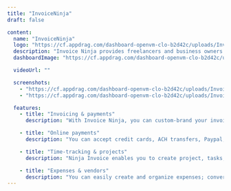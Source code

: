 ```yaml
---
title: "InvoiceNinja"
draft: false

content:
  name: "InvoiceNinja"
  logo: "https://cf.appdrag.com/dashboard-openvm-clo-b2d42c/uploads/InvoiceNinja-TIBI-isTa.png"
  description: "Invoice Ninja provides freelancers and business owners with a complete suite of invoicing and payment tools. You can invoice, accept payments, track expenses, create proposals and time-tasks."
  dashboardImage: "https://cf.appdrag.com/dashboard-openvm-clo-b2d42c/uploads/InvoiceNinja-2-D7UZ.jpg"

  videoUrl: ""

  screenshots:
    - "https://cf.appdrag.com/dashboard-openvm-clo-b2d42c/uploads/InvoiceNinja-2-D7UZ.jpg"
    - "https://cf.appdrag.com/dashboard-openvm-clo-b2d42c/uploads/InvoiceNinja-1-OasZ.jpg"

  features:
    - title: "Invoicing & payments"
      description: "With Invoice Ninja, you can custom-brand your invoice design, set up recurring invoicing and auto-bill clients, automate custom late-payment reminder emails, enable an e-signature/“approve terms” checkbox. It offers a huge variety of design and workflow customizations."

    - title: "Online payments"
      description: "You can accept credit cards, ACH transfers, Paypal, etc; accept retainers, deposits and partial payments; email notifications when clients view or pay; track client payments and viewing history. And there’s a client-side portal with security options."

    - title: "Time-tracking & projects"
      description: "Ninja Invoice enables you to create project, tasks, and track billable work; convert timed-tasks to invoices with one click; manually set task time durations, and easily categorize and search tasks and projects."

    - title: "Expenses & vendors"
      description: "You can easily create and organize expenses; convert and invoice clients for expenses; create vendors and expense categories, and mark expenses as billable or paid."
---
```

